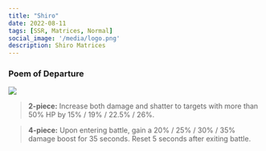 ```yaml
---
title: "Shiro"
date: 2022-08-11
tags: [SSR, Matrices, Normal]
social_image: '/media/logo.png'
description: Shiro Matrices
---
```

### Poem of Departure 

![](https://i.postimg.cc/R02pYZBr/Shiro-m.png)

> **2-piece:** Increase both damage and shatter to targets with more than 50% HP by 15% / 19% / 22.5% / 26%.

> **4-piece:** Upon entering battle, gain a 20% / 25% / 30% / 35% damage boost for 35 seconds. Reset 5 seconds after exiting battle.